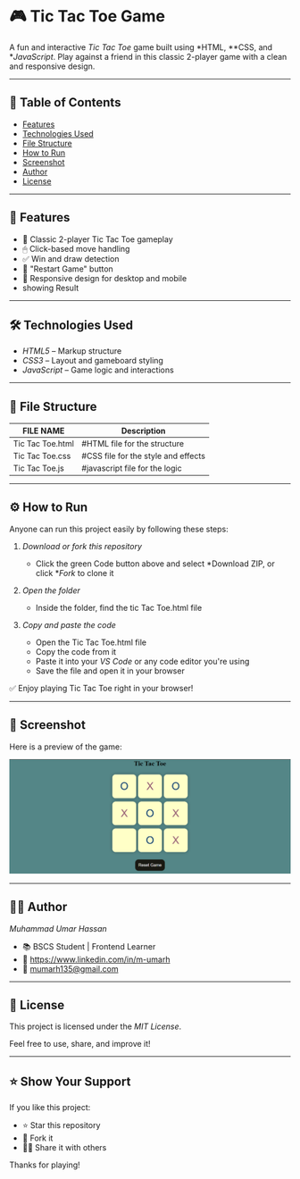 # 🎮 Tic Tac Toe Game

A fun and interactive *Tic Tac Toe* game built using *HTML, **CSS, and **JavaScript*. Play against a friend in this classic 2-player game with a clean and responsive design.

---

## 📌 Table of Contents

- [Features](#-features)
- [Technologies Used](#-technologies-used)
- [File Structure](#-folder-structure)
- [How to Run](#-how-to-run)
- [Screenshot](#-screenshot)
- [Author](#-author)
- [License](#-license)

---

## 🚀 Features

- 🧠 Classic 2-player Tic Tac Toe gameplay
- 🖱 Click-based move handling
- ✅ Win and draw detection
- 🔄 "Restart Game" button
- 📱 Responsive design for desktop and mobile
- showing Result

---

## 🛠 Technologies Used

- *HTML5* – Markup structure
- *CSS3* – Layout and gameboard styling
- *JavaScript* – Game logic and interactions

---

## 📁 File Structure

|  FILE NAME          | Description                              |
|---------------------|------------------------------------------|
| Tic Tac Toe.html    | #HTML file for the structure             |
| Tic Tac Toe.css     | #CSS file for the style and effects      |
| Tic Tac Toe.js      | #javascript file for the logic           | 

---

## ⚙ How to Run

Anyone can run this project easily by following these steps:

1. *Download or fork this repository*
   - Click the green Code button above and select *Download ZIP, or click **Fork* to clone it

2. *Open the folder*
   - Inside the folder, find the tic Tac Toe.html file

3. *Copy and paste the code*
   - Open the Tic Tac Toe.html file
   - Copy the code from it
   - Paste it into your *VS Code* or any code editor you're using
   - Save the file and open it in your browser

✅ Enjoy playing Tic Tac Toe right in your browser!

---

## 📸 Screenshot

Here is a preview of the game:

![Tic Tac Toe Screenshot](screenshot.png.png)

---

## 🙋‍♂ Author

*Muhammad Umar Hassan*  
- 📚 BSCS Student | Frontend Learner  
- 🔗 https://www.linkedin.com/in/m-umarh
- 📧 mumarh135@gmail.com 

---

## 📄 License

This project is licensed under the *MIT License*.

Feel free to use, share, and improve it!

---

## ⭐ Show Your Support

If you like this project:

- ⭐ Star this repository  
- 🍴 Fork it  
- 🧑‍💻 Share it with others

Thanks for playing!








